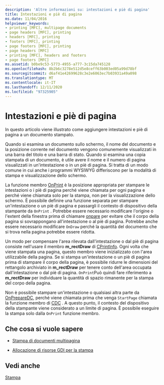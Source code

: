```yaml
---
description: 'Altre informazioni su: intestazioni e piè di pagina'
title: Intestazioni e piè di pagina
ms.date: 11/04/2016
helpviewer_keywords:
- printing [MFC], multipage documents
- page headers [MFC], printing
- headers [MFC], printing
- footers [MFC], printing
- page footers [MFC], printing
- page headers [MFC]
- printing [MFC], headers and footers
- page footers [MFC]
ms.assetid: b0be9c53-5773-4955-a777-3c15da745128
ms.openlocfilehash: 8b2b6c3278e512d5e8ceff63b003ed05a99d78bf
ms.sourcegitcommit: d6af41e42699628c3e2e6063ec7b03931a49a098
ms.translationtype: MT
ms.contentlocale: it-IT
ms.lasthandoff: 12/11/2020
ms.locfileid: "97325905"
---
```

# <a name="headers-and-footers"></a>Intestazioni e piè di pagina

In questo articolo viene illustrato come aggiungere intestazioni e piè di pagina a un documento stampato.

Quando si esamina un documento sullo schermo, il nome del documento e la posizione corrente nel documento vengono comunemente visualizzati in una barra del titolo e una barra di stato. Quando si esamina una copia stampata di un documento, è utile avere il nome e il numero di pagina visualizzati in un'intestazione o in un piè di pagina. Si tratta di un modo comune in cui anche i programmi WYSIWYG differiscono per la modalità di stampa e visualizzazione dello schermo.

La funzione membro [OnPrint](reference/cview-class.md#onprint) è la posizione appropriata per stampare le intestazioni o i piè di pagina perché viene chiamata per ogni pagina e perché viene chiamata solo per la stampa, non per la visualizzazione dello schermo. È possibile definire una funzione separata per stampare un'intestazione o un piè di pagina e passargli il contesto di dispositivo della stampante da `OnPrint` . Potrebbe essere necessario modificare l'origine o l'extent della finestra prima di chiamare [onpare](reference/cview-class.md#ondraw) per evitare che il corpo della pagina si sovrappongano all'intestazione o al piè di pagina. Potrebbe anche essere necessario modificare `OnDraw` perché la quantità del documento che si trova nella pagina potrebbe essere ridotta.

Un modo per compensare l'area rilevata dall'intestazione o dal piè di pagina consiste nell'usare il membro **m_rectDraw** di [CPrintInfo](reference/cprintinfo-structure.md). Ogni volta che viene stampata una pagina, questo membro viene inizializzato con l'area utilizzabile della pagina. Se si stampa un'intestazione o un piè di pagina prima di stampare il corpo della pagina, è possibile ridurre le dimensioni del rettangolo archiviato in **m_rectDraw** per tenere conto dell'area occupata dall'intestazione o dal piè di pagina. `OnPrint`Può quindi fare riferimento a **m_rectDraw** per individuare la quantità di spazio rimanente per la stampa del corpo della pagina.

Non è possibile stampare un'intestazione o qualsiasi altra parte da [OnPrepareDC](reference/cview-class.md#onpreparedc), perché viene chiamata prima che venga `StartPage` chiamata la funzione membro di [CDC](reference/cdc-class.md) . A questo punto, il contesto del dispositivo della stampante viene considerato a un limite di pagina. È possibile eseguire la stampa solo dalla `OnPrint` funzione membro.

## <a name="what-do-you-want-to-know-more-about"></a>Che cosa si vuole sapere

- [Stampa di documenti multipagina](multipage-documents.md)

- [Allocazione di risorse GDI per la stampa](allocating-gdi-resources.md)

## <a name="see-also"></a>Vedi anche

[Stampa](printing.md)
